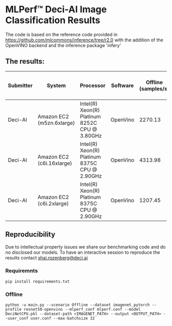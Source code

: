 # MLPerf™ Deci-AI Image Classification Results  
The code is based on the reference code provided in https://github.com/mlcommons/inference/tree/r2.0 
with the addition of the OpenVINO backend and the inference package 'infery'


## The results:

| Submitter  | System |	Processor   | Software  	| Offline (samples/s) |	ImageNet Eval-Top1-Accuracy |
|------------|--------|-------------|--------------------|---------------------|----------------------------|
| Deci-AI    | Amazon EC2 (m5zn.6xlarge) | Intel(R) Xeon(R) Platinum 8252C CPU @ 3.80GHz | OpenVino  | 2270.13 | 78.418% |
| Deci-AI    | Amazon EC2 (c6i.16xlarge) | Intel(R) Xeon(R) Platinum 8375C CPU @ 2.90GHz | OpenVino  | 4313.98 | 78.418% |
| Deci-AI    | Amazon EC2 (c6i.2xlarge)  | Intel(R) Xeon(R) Platinum 8375C CPU @ 2.90GHz | OpenVino  | 1207.45  | 78.418% |

## Reproducibility
Due to intellectual property issues we share our benchmarking code and do no disclosed our models. 
To have an interactive session to reproduce the results contact shai.rozenberg@deci.ai

### Requiremnts
```
pip install requirements.txt
```

### Offline

```
python -u main.py --scenario Offline --dataset imagenet_pytorch --profile resnet50-openvino --mlperf_conf mlperf.conf --model DeciNetCPU.pkl --dataset-path <IMAGENET_PATH> --output <OUTPUT_PATH> --user_conf user.conf --max-batchsize 32
```

